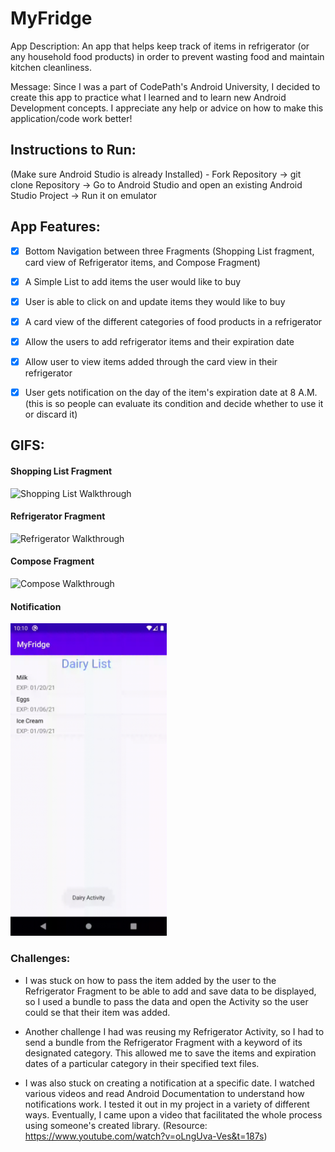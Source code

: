 # MyFridge
App Description: An app that helps keep track of items in refrigerator (or any household food products)
in order to prevent wasting food and maintain kitchen cleanliness.

Message: Since I was a part of CodePath's Android University, I decided to create this app to practice
what I learned and to learn new Android Development concepts. I appreciate any help or advice on how
to make this application/code work better!


## Instructions to Run:
(Make sure Android Studio is already Installed) - Fork Repository -> git clone Repository -> Go to
Android Studio and open an existing Android Studio Project -> Run it on emulator


## App Features:
- [x] Bottom Navigation between three Fragments (Shopping List fragment, card view of Refrigerator items, and Compose Fragment)
- [x] A Simple List to add items the user would like to buy
- [x] User is able to click on and update items they would like to buy
- [x] A card view of the different categories of food products in a refrigerator
- [x] Allow the users to add refrigerator items and their expiration date 
- [x] Allow user to view items added through the card view in their refrigerator
- [x] User gets notification on the day of the item's expiration date at 8 A.M. (this is so people
can evaluate its condition and decide whether to use it or discard it)


## GIFS:
#### Shopping List Fragment
  <img src="shoppingList.gif" title="Shopping List Walkthrough" width="250px"/>
  
#### Refrigerator Fragment
  <img src="refrigerator.gif" title="Refrigerator Walkthrough" width="250px"/>
  
#### Compose Fragment
  <img src="compose.gif" title="Compose Walkthrough" width="250px"/>

#### Notification
  <img src="notification.gif" title="Notification Example" width="250px"/>


### Challenges:
- I was stuck on how to pass the item added by the user to the Refrigerator Fragment to be able to
add and save data to be displayed, so I used a bundle to pass the data and open the Activity so the
user could se that their item was added.

- Another challenge I had was reusing my Refrigerator Activity, so I had to send a bundle from the
Refrigerator Fragment with a keyword of its designated category. This allowed me to save the items
and expiration dates of a particular category in their specified text files.

- I was also stuck on creating a notification at a specific date. I watched various videos and read
Android Documentation to understand how notifications work. I tested it out in my project in a variety
of different ways. Eventually, I came upon a video that facilitated the whole process using someone's
created library. (Resource: https://www.youtube.com/watch?v=oLngUva-Ves&t=187s)
